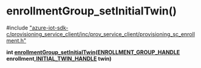 # enrollmentGroup_setInitialTwin()

\#include ["azure-iot-sdk-c/provisioning_service_client/inc/prov_service_client/provisioning_sc_enrollment.h"](../iot-c-ref-provisioning-sc-enrollment-h.md)  

**int [enrollmentGroup_setInitialTwin](#provisioning__sc__enrollment_8h_1a89e4bbc8ab7143e6090c2f63b40988e4)([ENROLLMENT_GROUP_HANDLE](#provisioning__sc__enrollment_8h_1a708e4d11b8ea003be46d259a70c637bb) enrollment,[INITIAL_TWIN_HANDLE](#provisioning__sc__twin_8h_1a8230047b4f4613e6691e5a741e65797f) twin)**

